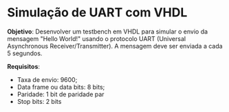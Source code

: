 # Simulação de UART com VHDL

**Objetivo**: Desenvolver um testbench em VHDL para simular o envio da mensagem "Hello World!" usando o protocolo UART (Universal Asynchronous Receiver/Transmitter). A mensagem deve ser enviada a cada 5 segundos.

**Requisitos**: 
- Taxa de envio: 9600;
- Data frame ou data bits: 8 bits;
- Paridade: 1 bit de paridade par
- Stop bits: 2 bits